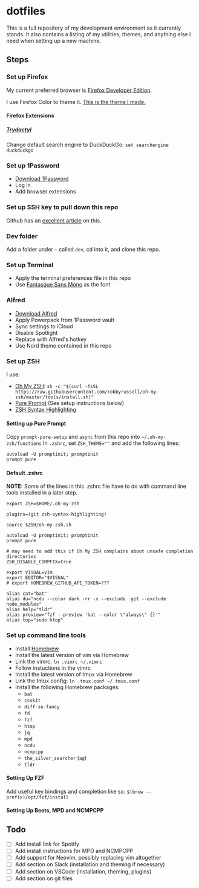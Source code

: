 # dotfiles

This is a full repository of my development environment as it currently stands. It also contains a listing of my utilities, themes, and anything else I need when setting up a new machine.

## Steps

### Set up Firefox
My current preferred browser is [Firefox Developer Edition](https://www.mozilla.org/en-US/firefox/developer/).

I use Firefox Color to theme it. [This is the theme I made.](https://color.firefox.com/?theme=XQAAAALjAAAAAAAAAABBKYhm849SCiazH1KEGccwS-xNVAVUlUkhy_b8flDkc4UL33TIxTlTBxvpqcTQaoQxwR8u1HUiiDYveh-M-eU1wzW5Co2u-jUndDeMDET1hJsyxnqtFmlLJbM4HjZDYfuJi-ER6RQB47zQ_RAHIaiLdzT1qC2SYFLXgRfirt_XCa7GyNK_RKT7gZAn0YiKiodSKK9UuWkYdSLPW4QWdeGmZyMv_-mEOAA)

#### Firefox Extensions

##### [Trydactyl](https://addons.mozilla.org/en-US/firefox/addon/tridactyl-vim/)
Change default search engine to DuckDuckGo: `set searchengine duckduckgo`

### Set up 1Password
- [Download 1Password](https://1password.com/)
- Log in
- Add browser extensions

### Set up SSH key to pull down this repo
Github has an [excellent article](https://help.github.com/articles/generating-a-new-ssh-key-and-adding-it-to-the-ssh-agent/) on this.

### Dev folder
Add a folder under `~` called `dev`, cd into it, and clone this repo.

### Set up Terminal
- Apply the terminal preferences file in this repo
- Use [Fantasque Sans Mono](https://github.com/belluzj/fantasque-sans/releases) as the font

### Alfred
- [Download Alfred](https://www.alfredapp.com/)
- Apply Powerpack from 1Password vault
- Sync settings to iCloud
- Disable Spotlight
- Replace with Alfred's hotkey
- Use Nord theme contained in this repo

### Set up ZSH
I use:
- [Oh My ZSH](https://github.com/robbyrussell/oh-my-zsh): `sh -c "$(curl -fsSL https://raw.githubusercontent.com/robbyrussell/oh-my-zsh/master/tools/install.sh)"`
- [Pure Prompt](https://github.com/sindresorhus/pure) (See setup instructions below)
- [ZSH Syntax Highlighting](https://github.com/zsh-users/zsh-syntax-highlighting)

#### Setting up Pure Prompt
Copy `prompt-pure-setup` and `async` from this repo into `~/.oh-my-zsh/functions`
In `.zshrc`, set `ZSH_THEME=""` and add the following lines:
```
autoload -U promptinit; promptinit
prompt pure
```

#### Default .zshrc
**NOTE:** Some of the lines in this .zshrc file have to do with command line tools
installed in a later step.

```
export ZSH=$HOME/.oh-my-zsh

plugins=(git zsh-syntax-highlighting)

source $ZSH/oh-my-zsh.sh

autoload -U promptinit; promptinit
prompt pure

# may need to add this if Oh My ZSH complains about unsafe completion directories
ZSH_DISABLE_COMPFIX=true

export VISUAL=vim
export EDITOR="$VISUAL"
# export HOMEBREW_GITHUB_API_TOKEN=???

alias cat="bat"
alias du="ncdu --color dark -rr -x --exclude .git --exclude node_modules"
alias help="tldr"
alias preview="fzf --preview 'bat --color \"always\" {}'"
alias top="sudo htop"
```

### Set up command line tools
- Install [Homebrew](https://brew.sh/)
- Install the latest version of vim via Homebrew
- Link the vimrc: `ln .vimrc ~/.vimrc`
- Follow instuctions in the vimrc
- Install the latest version of tmux via Homebrew
- Link the tmux config: `ln .tmux.conf ~/.tmux.conf`
- Install the following Homebrew packages:
  - `bat`
  - `csvkit`
  - `diff-so-fancy`
  - `fd`
  - `fzf`
  - `htop`
  - `jq`
  - `mpd`
  - `ncdu`
  - `ncmpcpp`
  - `the_silver_searcher` (`ag`)
  - `tldr`

#### Setting Up FZF
Add useful key bindings and completion like so: `$(brew --prefix)/opt/fzf/install`

#### Setting Up Beets, MPD and NCMPCPP

## Todo
- [ ] Add install link for Spotify
- [ ] Add install instructions for MPD and NCMPCPP
- [ ] Add support for Neovim, possibly replacing vim altogether
- [ ] Add section on Slack (installation and theming if necessary)
- [ ] Add section on VSCode (installation, theming, plugins)
- [ ] Add section on git files
